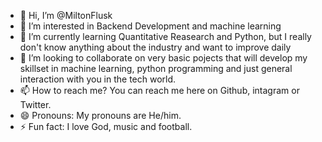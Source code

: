 - 👋 Hi, I’m @MiltonFlusk
- 👀 I’m interested in Backend Development and machine learning
- 🌱 I’m currently learning Quantitative Reasearch and Python, but I really don't know anything about the industry and want to improve daily
- 💞️ I’m looking to collaborate on very basic pojects that will develop my skillset in machine learning, python programming and just general interaction with you in the tech world. 
- 📫 How to reach me? You can reach me here on Github, intagram or Twitter.
- 😄 Pronouns: My pronouns are He/him. 
- ⚡ Fun fact: I love God, music and football.

<!---
MiltonFlusk/MiltonFlusk is a ✨ special ✨ repository because its `README.md` (this file) appears on your GitHub profile.
You can click the Preview link to take a look at your changes.
--->
